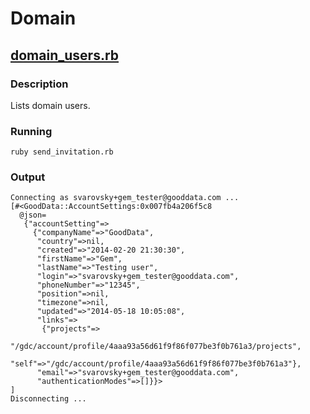 # Domain

## [domain_users.rb](https://github.com/korczis/gooddata-ruby-examples/blob/master/snippets/02_resources/domain/domain_users.rb)

### Description

Lists domain users.

### Running

```
ruby send_invitation.rb
```

### Output

```
Connecting as svarovsky+gem_tester@gooddata.com ...
[#<GoodData::AccountSettings:0x007fb4a206f5c8
  @json=
   {"accountSetting"=>
     {"companyName"=>"GoodData",
      "country"=>nil,
      "created"=>"2014-02-20 21:30:30",
      "firstName"=>"Gem",
      "lastName"=>"Testing user",
      "login"=>"svarovsky+gem_tester@gooddata.com",
      "phoneNumber"=>"12345",
      "position"=>nil,
      "timezone"=>nil,
      "updated"=>"2014-05-18 10:05:08",
      "links"=>
       {"projects"=>
         "/gdc/account/profile/4aaa93a56d61f9f86f077be3f0b761a3/projects",
        "self"=>"/gdc/account/profile/4aaa93a56d61f9f86f077be3f0b761a3"},
      "email"=>"svarovsky+gem_tester@gooddata.com",
      "authenticationModes"=>[]}}>
]
Disconnecting ...
```